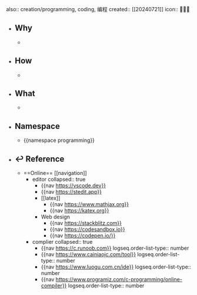 also:: creation/programming, coding, 编程
created:: [[20240721]]
icon:: 👨🏻‍💻

- ## Why
  -
- ## How
  -
- ## What
  -
- ## Namespace
  - {{namespace programming}}
- ## ↩ Reference
  - ==Online== [[navigation]]
    - editor
      collapsed:: true
      - {{nav https://vscode.dev}}
      - {{nav https://stedit.app}}
      - [[latex]]
        - {{nav https://www.mathjax.org}}
        - {{nav https://katex.org}}
      - Web design
        - {{nav https://stackblitz.com}}
        - {{nav https://codesandbox.io}}
        - {{nav https://codepen.io/}}
    - complier
      collapsed:: true
      - {{nav https://c.runoob.com}}
        logseq.order-list-type:: number
      - {{nav https://www.cainiaojc.com/tool}}
        logseq.order-list-type:: number
      - {{nav https://www.luogu.com.cn/ide}}
        logseq.order-list-type:: number
      - {{nav https://www.programiz.com/c-programming/online-compiler}}
        logseq.order-list-type:: number